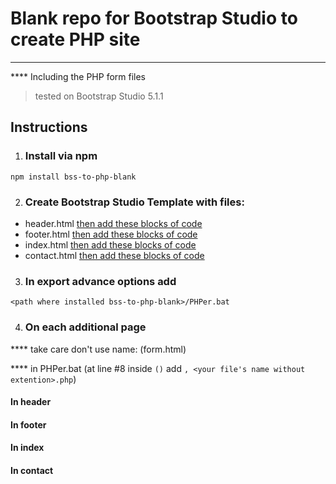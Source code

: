 # Blank repo for Bootstrap Studio to create PHP site
----------
**** Including the PHP form files
> tested on Bootstrap Studio 5.1.1
## Instructions
1. ### Install via npm
`npm install bss-to-php-blank`

2. ### Create Bootstrap Studio Template with files:
- header.html [then add these blocks of code](#in-header)
- footer.html [then add these blocks of code](#in-footer)
- index.html [then add these blocks of code](#in-index)
- contact.html [then add these blocks of code](#in-contact)

3. ### In export advance options add
`<path where installed bss-to-php-blank>/PHPer.bat`

4. ### On each additional page
**** take care don't use name:
(form.html)

**** in PHPer.bat
(at line #8 inside `()` add `, <your file's name without extention>.php`)

#### In header
#### In footer
#### In index
#### In contact


